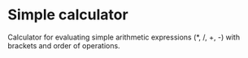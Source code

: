# Simple calculator

Calculator for evaluating simple arithmetic expressions (*, /, +, -) with brackets and order of operations.
